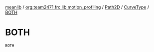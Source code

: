 [meanlib](../../../index.md) / [org.team2471.frc.lib.motion_profiling](../../index.md) / [Path2D](../index.md) / [CurveType](index.md) / [BOTH](./-b-o-t-h.md)

# BOTH

`BOTH`
